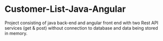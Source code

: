 # Customer-List-Java-Angular
Project consisting of java back-end and angular front end with two Rest API services (get &amp; post) without connection to database and data being stored in memory.
